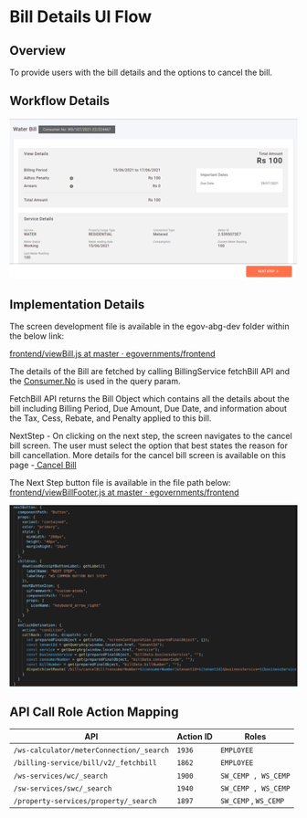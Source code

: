 # Bill Details UI Flow

## **Overview**

To provide users with the bill details and the options to cancel the bill.

## Workflow Details

![](<../../../../../.gitbook/assets/image (255).png>)

## **Implementation Details**

The screen development file is available in the egov-abg-dev folder within the below link:

[<img src="https://github.com/fluidicon.png" alt="" data-size="line">frontend/viewBill.js at master · egovernments/frontend](https://github.com/egovernments/frontend/blob/master/web/rainmaker/dev-packages/egov-abg-dev/src/ui-config/screens/specs/bills/viewBill.js)

The details of the Bill are fetched by calling BillingService fetchBill API and the [Consumer.No](http://consumer.no/) is used in the query param.

FetchBill API returns the Bill Object which contains all the details about the bill including Billing Period, Due Amount, Due Date, and information about the Tax, Cess, Rebate, and Penalty applied to this bill.

NextStep - On clicking on the next step, the screen navigates to the cancel bill screen. The user must select the option that best states the reason for bill cancellation. More details for the cancel bill screen is available on this page -[ Cancel Bill](cancel-bill-ui-flow.md)

The Next Step button file is available in the file path below: [<img src="https://github.com/fluidicon.png" alt="" data-size="line">frontend/viewBillFooter.js at master · egovernments/frontend](https://github.com/egovernments/frontend/blob/master/web/rainmaker/dev-packages/egov-abg-dev/src/ui-config/screens/specs/bills/viewBillResource/viewBillFooter.js)

![](<../../../../../.gitbook/assets/image (239) (1).png>)

## **API Call Role Action Mapping**

| API                                      | Action ID | Roles                 |
| ---------------------------------------- | --------- | --------------------- |
| `/ws-calculator/meterConnection/_search` | `1936`    | `EMPLOYEE`            |
| `/billing-service/bill/v2/_fetchbill`    | `1862`    | `EMPLOYEE`            |
| `/ws-services/wc/_search`                | `1900`    | `SW_CEMP , WS_CEMP`   |
| `/sw-services/swc/_search`               | `1940`    | `SW_CEMP , WS_CEMP`   |
| `/property-services/property/_search`    | `1897`    | `SW_CEMP` , `WS_CEMP` |
